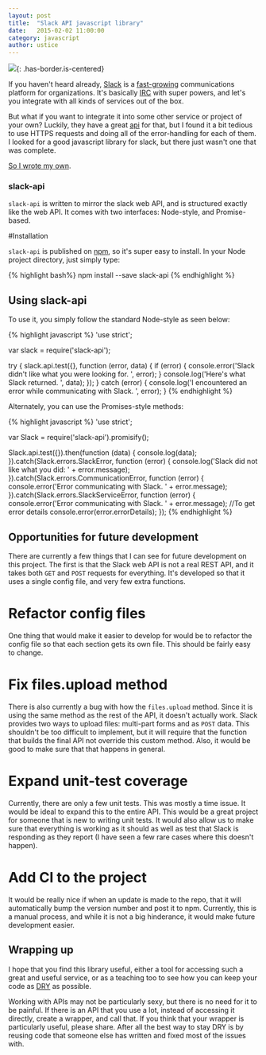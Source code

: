 ```yaml
---
layout: post
title:  "Slack API javascript library"
date:   2015-02-02 11:00:00
category: javascript
author: ustice
---
```

![](https://slack.global.ssl.fastly.net/22690/img/landing_slack_hash_wordmark_logo.png){: .has-border.is-centered}

If you haven't heard already, [Slack](https://slack.com) is a [fast-growing](http://www.businessinsider.com/andreessen-slack-has-gone-crazy-viral-2014-2) communications platform for organizations. It's basically [IRC](http://en.wikipedia.org/wiki/Internet_Relay_Chat) with super powers, and let's you integrate with all kinds of services out of the box.

But what if you want to integrate it into some other service or project of your own? Luckily, they have a great [api](https://api.slack.com/) for that, but I found it a bit tedious to use HTTPS requests and doing all of the error-handling for each of them. I looked for a good javascript library for slack, but there just wasn't one that was complete.

[So I wrote my own](https://github.com/Ustice/slack-api).

### slack-api

`slack-api` is written to mirror the slack web API, and is structured exactly like the web API. It comes with two interfaces: Node-style, and Promise-based.

#Installation

`slack-api` is published on [npm](https://www.npmjs.com/package/slack-api), so it's super easy to install. In your Node project directory, just simply type:

{% highlight bash%}
npm install --save slack-api
{% endhighlight %}

## Using slack-api

To use it, you simply follow the standard Node-style as seen below:

{% highlight javascript %}
'use strict';

var slack = require('slack-api');

try {
  slack.api.test({}, function (error, data) {
    if (error) {
      console.error('Slack didn\'t like what you were looking for. ', error);
    }
    console.log('Here\'s what Slack returned. ', data);
  });
} catch (error) {
  console.log('I encountered an error while communicating with Slack. ', error);
}
{% endhighlight %}

Alternately, you can use the Promises-style methods:

{% highlight javascript %}
'use strict';

var Slack = require('slack-api').promisify();

Slack.api.test({}).then(function (data) {
  console.log(data);
}).catch(Slack.errors.SlackError, function (error) {
  console.log('Slack did not like what you did: ' + error.message);
}).catch(Slack.errors.CommunicationError, function (error) {
  console.error('Error communicating with Slack. ' + error.message);
}).catch(Slack.errors.SlackServiceError, function (error) {
  console.error('Error communicating with Slack. ' + error.message);
  //To get error details
  console.error(error.errorDetails);
});
{% endhighlight %}

## Opportunities for future development

There are currently a few things that I can see for future development on this project. The first is that the Slack web API is not a real REST API, and it takes both `GET` and `POST` requests for everything. It's developed so that it uses a single config file, and very few extra functions.

# Refactor config files

One thing that would make it easier to develop for would be to refactor the config file so that each section gets its own file. This should be fairly easy to change.

# Fix files.upload method

There is also currently a bug with how the `files.upload` method. Since it is using the same method as the rest of the API, it doesn't actually work. Slack provides two ways to upload files: multi-part forms and as `POST` data. This shouldn't be too difficult to implement, but it will require that the function that builds the final API not override this custom method. Also, it would be good to make sure that that happens in general.

# Expand unit-test coverage

Currently, there are only a few unit tests. This was mostly a time issue. It would be ideal to expand this to the entire API. This would be a great project for someone that is new to writing unit tests. It would also allow us to make sure that everything is working as it should as well as test that Slack is responding as they report (I have seen a few rare cases where this doesn't happen).

# Add CI to the project

It would be really nice if when an update is made to the repo, that it will automatically bump the version number and post it to npm. Currently, this is a manual process, and while it is not a big hinderance, it would make future development easier.

## Wrapping up

I hope that you find this library useful, either a tool for accessing such a great and useful service, or as a teaching too to see how you can keep your code as [DRY](http://en.wikipedia.org/wiki/Don%27t_repeat_yourself) as possible.

Working with APIs may not be particularly sexy, but there is no need for it to be painful. If there is an API that you use a lot, instead of accessing it directly, create a wrapper, and call that. If you think that your wrapper is particularly useful, please share. After all the best way to stay DRY is by reusing code that someone else has written and fixed most of the issues with.
